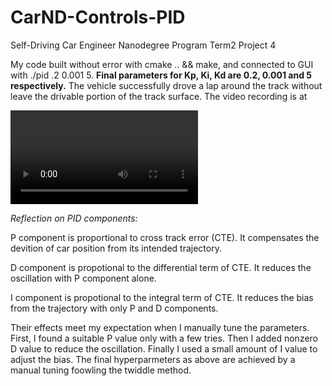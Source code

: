 # CarND-Controls-PID
Self-Driving Car Engineer Nanodegree Program Term2 Project 4 

My code built without error with cmake .. && make, and connected to GUI with ./pid .2 0.001 5. **Final parameters for Kp, Ki, Kd are 0.2, 0.001 and 5 respectively.** The vehicle successfully drove a lap around the track without leave the drivable portion of the track surface. The video recording is at 

![PID controlled run video](./pid_run.mp4)

*Reflection on PID components:*

P component is proportional to cross track error (CTE). It compensates the devition of car position from its intended trajectory. 

D component is propotional to the differential term of CTE. It reduces the oscillation with P component alone. 

I component is propotional to the integral term of CTE. It reduces the bias from the trajectory with only P and D components. 

Their effects meet my expectation when I manually tune the parameters. First, I found a suitable P value only with a few tries. Then I added nonzero D value to reduce the oscillation. Finally I used a small amount of I value to adjust the bias. The final hyperparmeters as above are achieved by a manual tuning foowling the twiddle method. 
